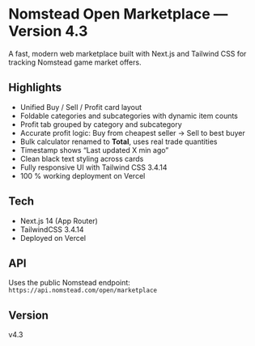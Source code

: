# Nomstead Open Marketplace — Version 4.3

A fast, modern web marketplace built with Next.js and Tailwind CSS for tracking Nomstead game market offers.

## Highlights
- Unified Buy / Sell / Profit card layout
- Foldable categories and subcategories with dynamic item counts
- Profit tab grouped by category and subcategory
- Accurate profit logic: Buy from cheapest seller → Sell to best buyer
- Bulk calculator renamed to **Total**, uses real trade quantities
- Timestamp shows “Last updated X min ago”
- Clean black text styling across cards
- Fully responsive UI with Tailwind CSS 3.4.14
- 100 % working deployment on Vercel

## Tech
- Next.js 14 (App Router)
- TailwindCSS 3.4.14
- Deployed on Vercel

## API
Uses the public Nomstead endpoint:  
`https://api.nomstead.com/open/marketplace`

## Version
v4.3
